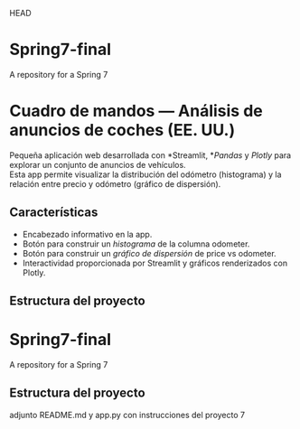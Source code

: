 HEAD
# Spring7-final
A repository for a Spring 7

# Cuadro de mandos — Análisis de anuncios de coches (EE. UU.)
Pequeña aplicación web desarrollada con *Streamlit, **Pandas* y *Plotly* para explorar un conjunto de anuncios de vehículos.  
Esta app permite visualizar la distribución del odómetro (histograma) y la relación entre precio y odómetro (gráfico de dispersión).
## Características
- Encabezado informativo en la app.
- Botón para construir un *histograma* de la columna odometer.
- Botón para construir un *gráfico de dispersión* de price vs odometer.
- Interactividad proporcionada por Streamlit y gráficos renderizados con Plotly.
## Estructura del proyecto
# Spring7-final
A repository for a Spring 7

## Estructura del proyecto
adjunto README.md y app.py con instrucciones del proyecto 7
